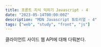 ```yaml
---
title: 프론트 지식 익히기 Javascript - 4
date: "2023-05-14T00:00:00Z"
description: "MDN Javascript 튜토리얼 - 4"
tags: ["web", "study", "front", "js"]
---
```


클라이언트 사이드 웹 API에 대해 다뤄본다.
